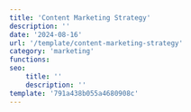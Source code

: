 ```yaml
---
title: 'Content Marketing Strategy'
description: ''
date: '2024-08-16'
url: '/template/content-marketing-strategy'
category: 'marketing'
functions:
seo:
    title: ''
    description: ''
template: '791a438b055a4680908c'
---
```

